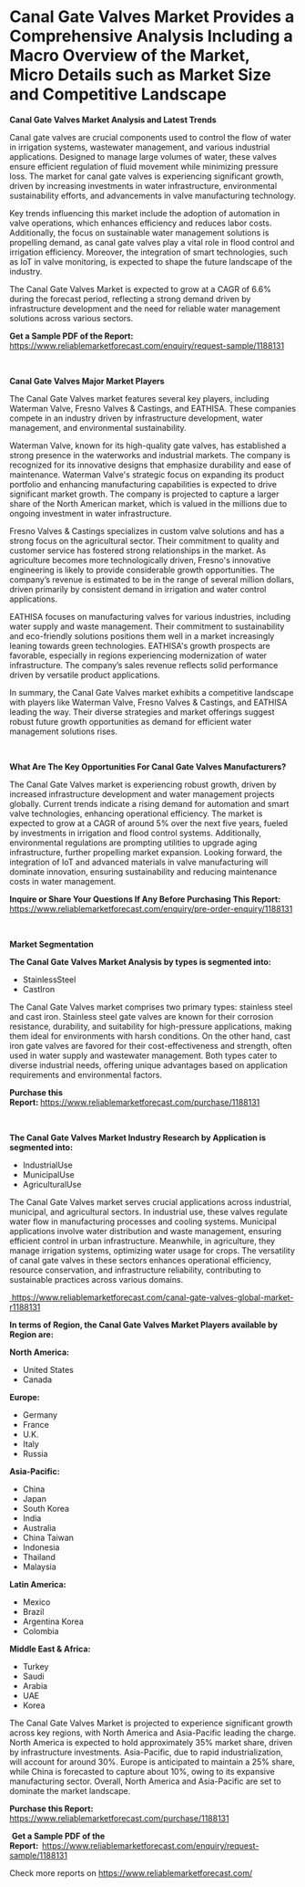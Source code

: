 <p><h1>Canal Gate Valves Market Provides a Comprehensive Analysis Including a Macro Overview of the Market, Micro Details such as Market Size and Competitive Landscape</h1></p><p><strong>Canal Gate Valves Market Analysis and Latest Trends</strong></p>
<p><p>Canal gate valves are crucial components used to control the flow of water in irrigation systems, wastewater management, and various industrial applications. Designed to manage large volumes of water, these valves ensure efficient regulation of fluid movement while minimizing pressure loss. The market for canal gate valves is experiencing significant growth, driven by increasing investments in water infrastructure, environmental sustainability efforts, and advancements in valve manufacturing technology.</p><p>Key trends influencing this market include the adoption of automation in valve operations, which enhances efficiency and reduces labor costs. Additionally, the focus on sustainable water management solutions is propelling demand, as canal gate valves play a vital role in flood control and irrigation efficiency. Moreover, the integration of smart technologies, such as IoT in valve monitoring, is expected to shape the future landscape of the industry. </p><p>The Canal Gate Valves Market is expected to grow at a CAGR of 6.6% during the forecast period, reflecting a strong demand driven by infrastructure development and the need for reliable water management solutions across various sectors.</p></p>
<p><strong>Get a Sample PDF of the Report:&nbsp;</strong> <a href="https://www.reliablemarketforecast.com/enquiry/request-sample/1188131?utm_campaign=3324&utm_medium=2&utm_source=Github&utm_content=ia&utm_term=10042025&utm_id=canal-gate-valves">https://www.reliablemarketforecast.com/enquiry/request-sample/1188131</a></p>
<p>&nbsp;</p>
<p><strong>Canal Gate Valves Major Market Players</strong></p>
<p><p>The Canal Gate Valves market features several key players, including Waterman Valve, Fresno Valves & Castings, and EATHISA. These companies compete in an industry driven by infrastructure development, water management, and environmental sustainability.</p><p>Waterman Valve, known for its high-quality gate valves, has established a strong presence in the waterworks and industrial markets. The company is recognized for its innovative designs that emphasize durability and ease of maintenance. Waterman Valve's strategic focus on expanding its product portfolio and enhancing manufacturing capabilities is expected to drive significant market growth. The company is projected to capture a larger share of the North American market, which is valued in the millions due to ongoing investment in water infrastructure.</p><p>Fresno Valves & Castings specializes in custom valve solutions and has a strong focus on the agricultural sector. Their commitment to quality and customer service has fostered strong relationships in the market. As agriculture becomes more technologically driven, Fresno's innovative engineering is likely to provide considerable growth opportunities. The company’s revenue is estimated to be in the range of several million dollars, driven primarily by consistent demand in irrigation and water control applications.</p><p>EATHISA focuses on manufacturing valves for various industries, including water supply and waste management. Their commitment to sustainability and eco-friendly solutions positions them well in a market increasingly leaning towards green technologies. EATHISA's growth prospects are favorable, especially in regions experiencing modernization of water infrastructure. The company’s sales revenue reflects solid performance driven by versatile product applications.</p><p>In summary, the Canal Gate Valves market exhibits a competitive landscape with players like Waterman Valve, Fresno Valves & Castings, and EATHISA leading the way. Their diverse strategies and market offerings suggest robust future growth opportunities as demand for efficient water management solutions rises.</p></p>
<p>&nbsp;</p>
<p><strong>What Are The Key Opportunities For Canal Gate Valves Manufacturers?</strong></p>
<p><p>The Canal Gate Valves market is experiencing robust growth, driven by increased infrastructure development and water management projects globally. Current trends indicate a rising demand for automation and smart valve technologies, enhancing operational efficiency. The market is expected to grow at a CAGR of around 5% over the next five years, fueled by investments in irrigation and flood control systems. Additionally, environmental regulations are prompting utilities to upgrade aging infrastructure, further propelling market expansion. Looking forward, the integration of IoT and advanced materials in valve manufacturing will dominate innovation, ensuring sustainability and reducing maintenance costs in water management.</p></p>
<p><strong>Inquire or Share Your Questions If Any Before Purchasing This Report:</strong> <a href="https://www.reliablemarketforecast.com/enquiry/pre-order-enquiry/1188131?utm_campaign=3324&utm_medium=2&utm_source=Github&utm_content=ia&utm_term=10042025&utm_id=canal-gate-valves">https://www.reliablemarketforecast.com/enquiry/pre-order-enquiry/1188131</a></p>
<p>&nbsp;</p>
<p><strong>Market Segmentation</strong></p>
<p><strong>The Canal Gate Valves Market Analysis by types is segmented into:</strong></p>
<p><ul><li>StainlessSteel</li><li>CastIron</li></ul></p>
<p><p>The Canal Gate Valves market comprises two primary types: stainless steel and cast iron. Stainless steel gate valves are known for their corrosion resistance, durability, and suitability for high-pressure applications, making them ideal for environments with harsh conditions. On the other hand, cast iron gate valves are favored for their cost-effectiveness and strength, often used in water supply and wastewater management. Both types cater to diverse industrial needs, offering unique advantages based on application requirements and environmental factors.</p></p>
<p><strong>Purchase this Report:&nbsp;</strong><a href="https://www.reliablemarketforecast.com/purchase/1188131?utm_campaign=3324&utm_medium=2&utm_source=Github&utm_content=ia&utm_term=10042025&utm_id=canal-gate-valves">https://www.reliablemarketforecast.com/purchase/1188131</a></p>
<p>&nbsp;</p>
<p><strong>The Canal Gate Valves Market Industry Research by Application is segmented into:</strong></p>
<p><ul><li>IndustrialUse</li><li>MunicipalUse</li><li>AgriculturalUse</li></ul></p>
<p><p>The Canal Gate Valves market serves crucial applications across industrial, municipal, and agricultural sectors. In industrial use, these valves regulate water flow in manufacturing processes and cooling systems. Municipal applications involve water distribution and waste management, ensuring efficient control in urban infrastructure. Meanwhile, in agriculture, they manage irrigation systems, optimizing water usage for crops. The versatility of canal gate valves in these sectors enhances operational efficiency, resource conservation, and infrastructure reliability, contributing to sustainable practices across various domains.</p></p>
<p><a href="https://www.reliablemarketforecast.com/canal-gate-valves-global-market-r1188131?utm_campaign=3324&utm_medium=2&utm_source=Github&utm_content=ia&utm_term=10042025&utm_id=canal-gate-valves">&nbsp;https://www.reliablemarketforecast.com/canal-gate-valves-global-market-r1188131</a></p>
<p><strong>In terms of Region, the Canal Gate Valves Market Players available by Region are:</strong></p>
<p>
    <p> <strong> North America: </strong>
        <ul>
            <li>United States</li>
            <li>Canada</li>
        </ul>
        </p> 
    <p> <strong> Europe: </strong>
        <ul>
            <li>Germany</li>
            <li>France</li>
            <li>U.K.</li>
            <li>Italy</li>
            <li>Russia</li>
        </ul>
        </p> 
    <p> <strong> Asia-Pacific: </strong>
        <ul>
            <li>China</li>
            <li>Japan</li>
            <li>South Korea</li>
            <li>India</li>
            <li>Australia</li>
            <li>China Taiwan</li>
            <li>Indonesia</li>
            <li>Thailand</li>
            <li>Malaysia</li>
        </ul>
        </p> 
    <p> <strong> Latin America: </strong>
        <ul>
            <li>Mexico</li>
            <li>Brazil</li>
            <li>Argentina Korea</li>
            <li>Colombia</li>
        </ul>
        </p> 
    <p> <strong> Middle East & Africa: </strong>
        <ul>
            <li>Turkey</li>
            <li>Saudi</li>
            <li>Arabia</li>
            <li>UAE</li>
            <li>Korea</li>
        </ul>
    </p>
    </p>
<p><p>The Canal Gate Valves Market is projected to experience significant growth across key regions, with North America and Asia-Pacific leading the charge. North America is expected to hold approximately 35% market share, driven by infrastructure investments. Asia-Pacific, due to rapid industrialization, will account for around 30%. Europe is anticipated to maintain a 25% share, while China is forecasted to capture about 10%, owing to its expansive manufacturing sector. Overall, North America and Asia-Pacific are set to dominate the market landscape.</p></p>
<p><strong>Purchase this Report: </strong><a href="https://www.reliablemarketforecast.com/purchase/1188131?utm_campaign=3324&utm_medium=2&utm_source=Github&utm_content=ia&utm_term=10042025&utm_id=canal-gate-valves">https://www.reliablemarketforecast.com/purchase/1188131</a></p>
<p>&nbsp;<strong>Get a Sample PDF of the Report:&nbsp;&nbsp;</strong><a href="https://www.reliablemarketforecast.com/enquiry/request-sample/1188131?utm_campaign=3324&utm_medium=2&utm_source=Github&utm_content=ia&utm_term=10042025&utm_id=canal-gate-valves">https://www.reliablemarketforecast.com/enquiry/request-sample/1188131</a></p>
<p><strong></strong></p>
<p>Check more reports on <a href="https://www.reliablemarketforecast.com/?utm_campaign=3324&utm_medium=2&utm_source=Github&utm_content=ia&utm_term=10042025&utm_id=canal-gate-valves">https://www.reliablemarketforecast.com/</a></p>